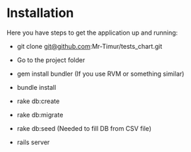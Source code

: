 # Installation

Here you have steps to get the
application up and running:

* git clone git@github.com:Mr-Timur/tests_chart.git

* Go to the project folder

* gem install bundler (If you use RVM or something similar)

* bundle install

* rake db:create

* rake db:migrate

* rake db:seed (Needed to fill DB from CSV file)

* rails server